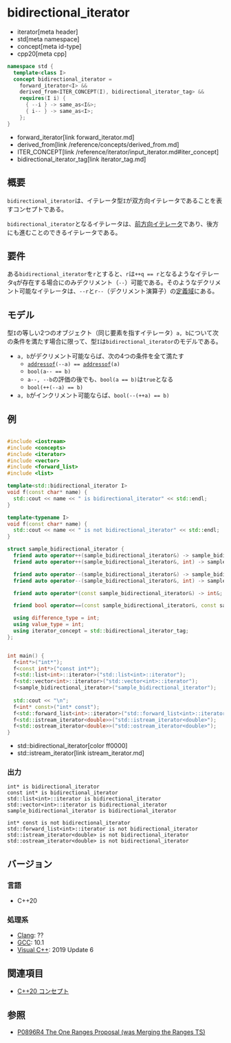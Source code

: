 # bidirectional_iterator
* iterator[meta header]
* std[meta namespace]
* concept[meta id-type]
* cpp20[meta cpp]

```cpp
namespace std {
  template<class I>
  concept bidirectional_iterator =
    forward_iterator<I> &&
    derived_from<ITER_CONCEPT(I), bidirectional_iterator_tag> &&
    requires(I i) {
      { --i } -> same_as<I&>;
      { i-- } -> same_as<I>;
    };
}
```
* forward_iterator[link forward_iterator.md]
* derived_from[link /reference/concepts/derived_from.md]
* ITER_CONCEPT[link /reference/iterator/input_iterator.md#iter_concept]
* bidirectional_iterator_tag[link iterator_tag.md]

## 概要

`bidirectional_iterator`は、イテレータ型`I`が双方向イテレータであることを表すコンセプトである。

`bidirectional_iterator`となるイテレータは、[前方向イテレータ](forward_iterator.md)であり、後方にも進むことのできるイテレータである。

## 要件

ある`bidirectional_iterator`を`r`とすると、`r`は`++q == r`となるようなイテレータ`q`が存在する場合にのみデクリメント（`--`）可能である。そのようなデクリメント可能なイテレータは、`--r`と`r--`（デクリメント演算子）の[定義域](/reference/concepts.md)にある。

## モデル

型`I`の等しい2つのオブジェクト（同じ要素を指すイテレータ）`a, b`について次の条件を満たす場合に限って、型`I`は`bidirectional_iterator`のモデルである。

- `a, b`がデクリメント可能ならば、次の4つの条件を全て満たす
    - [`addressof`](/reference/memory/addressof.md)`(--a) == `[`addressof`](/reference/memory/addressof.md)`(a)`
    - `bool(a-- == b)`
    - `a--, --b`の評価の後でも、`bool(a == b)`は`true`となる
    - `bool(++(--a) == b)`
- `a, b`がインクリメント可能ならば、`bool(--(++a) == b)`

## 例
```cpp example

#include <iostream>
#include <concepts>
#include <iterator>
#include <vector>
#include <forward_list>
#include <list>

template<std::bidirectional_iterator I>
void f(const char* name) {
  std::cout << name << " is bidirectional_iterator" << std::endl;
}

template<typename I>
void f(const char* name) {
  std::cout << name << " is not bidirectional_iterator" << std::endl;
}

struct sample_bidirectional_iterator {
  friend auto operator++(sample_bidirectional_iterator&) -> sample_bidirectional_iterator&;
  friend auto operator++(sample_bidirectional_iterator&, int) -> sample_bidirectional_iterator;

  friend auto operator--(sample_bidirectional_iterator&) -> sample_bidirectional_iterator&;
  friend auto operator--(sample_bidirectional_iterator&, int) -> sample_bidirectional_iterator;

  friend auto operator*(const sample_bidirectional_iterator&) -> int&;

  friend bool operator==(const sample_bidirectional_iterator&, const sample_bidirectional_iterator&);

  using difference_type = int;
  using value_type = int;
  using iterator_concept = std::bidirectional_iterator_tag;
};


int main() {
  f<int*>("int*");
  f<const int*>("const int*");
  f<std::list<int>::iterator>("std::list<int>::iterator");
  f<std::vector<int>::iterator>("std::vector<int>::iterator");
  f<sample_bidirectional_iterator>("sample_bidirectional_iterator");
  
  std::cout << "\n";
  f<int* const>("int* const");
  f<std::forward_list<int>::iterator>("std::forward_list<int>::iterator");
  f<std::istream_iterator<double>>("std::istream_iterator<double>");
  f<std::ostream_iterator<double>>("std::ostream_iterator<double>");
}
```
* std::bidirectional_iterator[color ff0000]
* std::istream_iterator[link istream_iterator.md]

### 出力
```
int* is bidirectional_iterator
const int* is bidirectional_iterator
std::list<int>::iterator is bidirectional_iterator
std::vector<int>::iterator is bidirectional_iterator
sample_bidirectional_iterator is bidirectional_iterator

int* const is not bidirectional_iterator
std::forward_list<int>::iterator is not bidirectional_iterator
std::istream_iterator<double> is not bidirectional_iterator
std::ostream_iterator<double> is not bidirectional_iterator
```

## バージョン
### 言語
- C++20

### 処理系
- [Clang](/implementation.md#clang): ??
- [GCC](/implementation.md#gcc): 10.1
- [Visual C++](/implementation.md#visual_cpp): 2019 Update 6

## 関連項目

- [C++20 コンセプト](/lang/cpp20/concepts.md)

## 参照

- [P0896R4 The One Ranges Proposal (was Merging the Ranges TS)](http://www.open-std.org/jtc1/sc22/wg21/docs/papers/2018/p0896r4.pdf)
